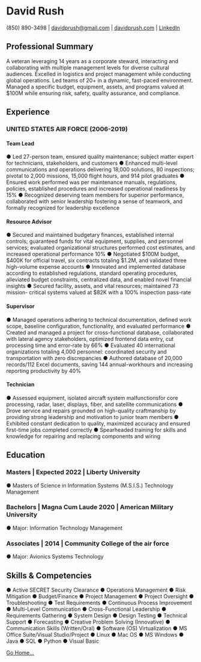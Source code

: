 # David Rush
(850) 890-3498 | davidprush@gmail.com | [davidprush.com](https://davidprush.com) | [LinkedIn](https://www.linkedin.com/in/davidprush/)
## Professional Summary
A veteran leveraging 14 years as a corporate steward, interacting and collaborating with multiple management levels for diverse cultural audiences. Excelled in logistics and project management while conducting global operations. Led teams of 20+ in a dynamic, fast-paced environment. Managed a specific budget, equipment, assets, and programs valued at $100M while ensuring risk, safety, quality assurance, and compliance. 

## Experience
### UNITED STATES AIR FORCE (2006-2019)

#### Team Lead
● Led 27-person team, ensured quality maintenance; subject matter expert for technicians, stakeholders, and customers
● Enhanced multi-level communications and operations delivering 18,000 solutions, 80 inspections; pivotal to 2,000 missions, 15,000 flight hours, and 914 pilot graduates
● Ensured work performed was per maintenance manuals, regulations, policies, established procedures and increased operational readiness by 15%
● Recognized deserving team members for superior performance, collaborated with senior leadership fostering a sense of teamwork, and formally recognized for leadership excellence

#### Resource Advisor
● Secured and maintained budgetary finances, established internal controls; guaranteed funds for vital equipment, supplies, and personnel services; evaluated organizational structures performed cost estimates, and increased operational performance 10%
● Negotiated $100M budget, $400K for official travel, six contracts totaling $1.2M, and validated three high-volume expense accounts
● Innovated and implemented database according to established regulations, standard operating procedures, alleviated budget constraints, centralized data, and enabled novel financial insights
● Secured facility, assets, and vital resources; maintained 73 mission- critical systems valued at $82K with a 100% inspection pass-rate

#### Supervisor
● Managed operations adhering to technical documentation, defined work scope, baseline configuration, functionality, and evaluated performance
● Created and managed a project for cross-functional database, collaborated with lateral agency stakeholders, optimized frontend data entry, cut processing time and error-rate by 66%
● Evaluated 40 international organizations totaling 4,000 personnel: coordinated security and transportation with zero discrepancies
● Authored database of 20,000 records/112 Excel documents, saving 144 annual-workhours and increasing reporting productivity by 40%

#### Technician
● Assessed equipment, isolated aircraft system malfunctionsfor core processing, radar, laser, displays, fiber, and satellite communications
● Drove service and repairs grounded on high-quality craftmanship by providing strong leadership and motivation to junior team members
● Exhibited constant dedication to quality, maximized accuracy and ensured first-time jobs completed correctly
● Spearheaded training for skills and knowledge for repairing and replacing components and wiring

## Education
### Masters | Expected 2022 | Liberty University
● Masters of Science in Information Systems (M.S.I.S.) Technology Management

### Bachelors | Magna Cum Laude 2020 | American Military University
● Major: Information Technology Management

### Associates | 2014 | Community College of the air force
● Major: Avionics Systems Technology

## Skills & Competencies
● Active SECRET Security Clearance
● Operations Management
● Risk Mitigation 
● Budget/Finance
● Project Management 
● Project Oversight 
● Troubleshooting 
● Test Requirements
● Continuous Process Improvement 
● Multi-Level Communication
● Cross-Functional Leadership
● Requirements Gathering
● System Design 
● Design Testing
● Technical Support 
● Forecasting
● Creative Problem Solving (Innovative) 
● Communication Skills (Written/Oral)
● Software (OS) Virtualization
● MS Office Suite/Visual Studio/Project 
● Linux ● Mac OS ● MS Windows
● Java ● SQL ● Python ● Visual Basic

[Go Home...](https://davidprush.com)
